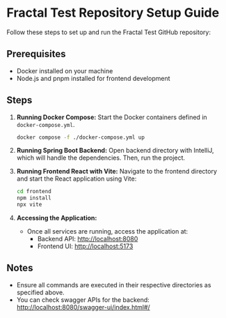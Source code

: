# Fractal Test Repository Setup Guide

Follow these steps to set up and run the Fractal Test GitHub repository:

## Prerequisites

- Docker installed on your machine
- Node.js and pnpm installed for frontend development

## Steps

1. **Running Docker Compose:**
   Start the Docker containers defined in `docker-compose.yml`.

   ```bash
   docker compose -f ./docker-compose.yml up
   ```

2. **Running Spring Boot Backend:**
   Open backend directory with IntelliJ, which will handle the dependencies. Then, run the project.

3. **Running Frontend React with Vite:**
   Navigate to the frontend directory and start the React application using Vite:

   ```bash
   cd frontend
   npm install
   npx vite
   ```

4. **Accessing the Application:**
   - Once all services are running, access the application at:
     - Backend API: [http://localhost:8080](http://localhost:8080)
     - Frontend UI: [http://localhost:5173](http://localhost:5173)

## Notes

- Ensure all commands are executed in their respective directories as specified above.
- You can check swagger APIs for the backend: [http://localhost:8080/swagger-ui/index.html#/](http://localhost:8080/swagger-ui/index.html#/)
